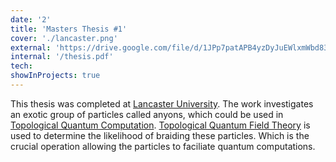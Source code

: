 ```yaml
---
date: '2'
title: 'Masters Thesis #1'
cover: './lancaster.png'
external: 'https://drive.google.com/file/d/1JPp7patAPB4yzDyJuEWlxmWbd83NtQe_/view?usp=sharing'
internal: '/thesis.pdf'
tech:
showInProjects: true
---
```


This thesis was completed at [Lancaster University](https://www.lancaster.ac.uk/). The work investigates an exotic
group of particles called anyons, which could be used in [Topological Quantum Computation](https://en.wikipedia.org/wiki/Topological_quantum_computer).
[Topological Quantum Field Theory](https://en.wikipedia.org/wiki/Topological_quantum_field_theory) is used to determine the
likelihood of braiding these particles. Which is the crucial operation allowing the particles to faciliate quantum computations.
